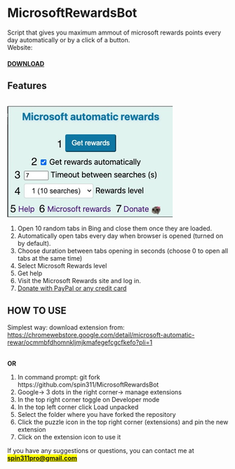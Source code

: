 # MicrosoftRewardsBot
<p>Script that gives you maximum ammout of microsoft rewards points every day automatically or by a click of a button. <br> Website: </p>

<h4> <a href="https://chromewebstore.google.com/detail/microsoft-automatic-rewar/ocmmbfdhomnkljmjkmafegefcgcfkefo?pli=1"> DOWNLOAD  </a></h4>

## Features
<br>
<img src="./imgs/help2text.jpeg" alt="Extension Features">
<br>
            <ol>
                <li>Open 10 random tabs in Bing and close them once they are loaded.</li>
                <li>Automatically open tabs every day when browser is opened (turned on by default).</li>
                <li>Choose duration between tabs opening in seconds (choose 0 to open all tabs at the same time)</li>
                <li>Select Microsoft Rewards level</li>
                <li>Get help</li>
                <li>Visit the Microsoft Rewards site and log in.</li>
                <li><a href="https://www.paypal.com/donate/?hosted_button_id=4WXEWMN3QGLGY" target="_blank">Donate with PayPal or any credit card </a></li>
            </ol>

## HOW TO USE
Simplest way: download extension from: https://chromewebstore.google.com/detail/microsoft-automatic-rewar/ocmmbfdhomnkljmjkmafegefcgcfkefo?pli=1

<br>
<strong>OR </strong>

<ol>
    <li>In command prompt: git fork https://github.com/spin311/MicrosoftRewardsBot</li>
    <li> Google-> 3 dots in the right corner-> manage extensions </li>
    <li> In the top right corner toggle on Developer mode</li>
    <li> In the top left corner click Load unpacked</li>
    <li> Select the folder where you have forked the repository</li>
    <li> Click the puzzle icon in the top right corner (extensions) and pin the new extension</li>
    <li> Click on the extension icon to use it</li>
</ol>

<p>If you have any suggestions or questions, you can contact me at <u><b> <mark> <a href="mailto:spin311pro@gmail.com">spin311pro@gmail.com </a> </mark></b></u></p>
